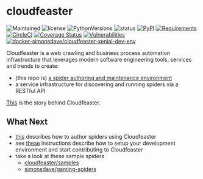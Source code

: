# cloudfeaster
![Maintained](https://img.shields.io/maintenance/yes/2019.svg?style=flat)
![license](https://img.shields.io/pypi/l/cloudfeaster.svg?style=flat)
![PythonVersions](https://img.shields.io/pypi/pyversions/cloudfeaster.svg?style=flat)
![status](https://img.shields.io/pypi/status/cloudfeaster.svg?style=flat)
[![PyPI](https://img.shields.io/pypi/v/cloudfeaster.svg?style=flat)](https://pypi.python.org/pypi/cloudfeaster)
[![Requirements](https://requires.io/github/simonsdave/cloudfeaster/requirements.svg?branch=master)](https://requires.io/github/simonsdave/cloudfeaster/requirements/?branch=master)
[![CircleCI](https://circleci.com/gh/simonsdave/cloudfeaster/tree/release-0.9.24.svg?style=shield)](https://circleci.com/gh/simonsdave/cloudfeaster/tree/release-0.9.24)
[![Coverage Status](https://coveralls.io/repos/simonsdave/cloudfeaster/badge.svg?style=flat)](https://coveralls.io/r/simonsdave/cloudfeaster)
[![Vulnerabilities](https://snyk.io/test/github/simonsdave/cloudfeaster/badge.svg)](https://snyk.io/test/github/simonsdave/cloudfeaster)
[![docker-simonsdave/cloudfeaster-xenial-dev-env](https://img.shields.io/badge/dockerhub-simonsdave%2Fcloudfeaster--xenial--dev-blue.svg)](https://hub.docker.com/r/simonsdave/cloudfeaster-xenial-dev-env)

Cloudfeaster is a web crawling and business process automation infrastructure that leverages
modern software engineering tools, services and trends to create:

* (this repo is) [a spider authoring and maintenance environment](https://github.com/simonsdave/cloudfeaster)
* a service infrastructure for discovering and running spiders via a RESTful API

[This](https://github.com/simonsdave/cloudfeaster/tree/release-0.9.24/docs/story.md) is the story behind Cloudfeaster.

## What Next

* [this](https://github.com/simonsdave/cloudfeaster/tree/release-0.9.24/docs/spider_authors.md) describes
how to author spiders using Cloudfeaster
* see [these](https://github.com/simonsdave/cloudfeaster/tree/release-0.9.24/docs/contributing.md) instructions
describe how to setup your development environment and
start contributing to Cloudfeaster
* take a look at these sample spiders
  * [cloudfeaster/samples](cloudfeaster/samples/)
  * [simonsdave/gaming-spiders](https://github.com/simonsdave/gaming-spiders)
